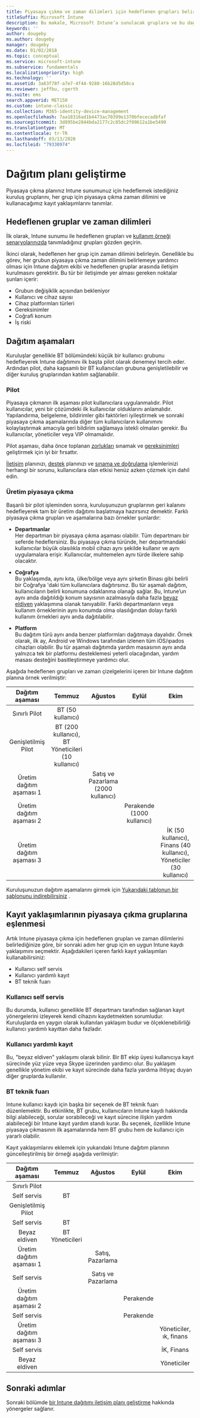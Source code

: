 ```yaml
---
title: Piyasaya çıkma ve zaman dilimleri için hedeflenen grupları belirleme
titleSuffix: Microsoft Intune
description: Bu makale, Microsoft Intune’a sunulacak gruplara ve bu dağıtımların zaman dilimlerine karar vermenize yardımcı olur.
keywords: ''
author: dougeby
ms.author: dougeby
manager: dougeby
ms.date: 01/02/2018
ms.topic: conceptual
ms.service: microsoft-intune
ms.subservice: fundamentals
ms.localizationpriority: high
ms.technology: ''
ms.assetid: 3a63f78f-a7e7-4f44-9288-16b28d5d58ca
ms.reviewer: jeffbu, cgerth
ms.suite: ems
search.appverid: MET150
ms.custom: intune-classic
ms.collection: M365-identity-device-management
ms.openlocfilehash: 7aa18316ad1b4473ac70399e1370bfececadbfaf
ms.sourcegitcommit: 3d895be2844bda2177c2c85dc2f09612a1be5490
ms.translationtype: MT
ms.contentlocale: tr-TR
ms.lasthandoff: 03/13/2020
ms.locfileid: "79330974"
---
```

# <a name="develop-a-rollout-plan"></a>Dağıtım planı geliştirme

Piyasaya çıkma planınız Intune sunumunuz için hedeflemek istediğiniz kuruluş gruplarını, her grup için piyasaya çıkma zaman dilimini ve kullanacağımız kayıt yaklaşımlarını tanımlar.

## <a name="targeted-groups-and-timeframes"></a>Hedeflenen gruplar ve zaman dilimleri

İlk olarak, Intune sunumu ile hedeflenen grupları ve [kullanım örneği senaryolarınızda](planning-guide-scenarios.md) tanımladığınız grupları gözden geçirin.

İkinci olarak, hedeflenen her grup için zaman dilimini belirleyin. Genellikle bu görev, her grubun piyasaya çıkma zaman dilimini belirlemeye yardımcı olması için Intune dağıtım ekibi ve hedeflenen gruplar arasında iletişim kurulmasını gerektirir. Bu tür bir iletişimde yer alması gereken noktalar şunları içerir:
* Grubun değişiklik açısından bekleniyor
* Kullanıcı ve cihaz sayısı
* Cihaz platformları türleri
* Gereksinimler
* Coğrafi konum
* İş riski

## <a name="rollout-phases"></a>Dağıtım aşamaları
Kuruluşlar genellikle BT bölümündeki küçük bir kullanıcı grubunu hedefleyerek Intune dağıtımını ilk başta pilot olarak denemeyi tercih eder. Ardından pilot, daha kapsamlı bir BT kullanıcıları grubuna genişletilebilir ve diğer kuruluş gruplarından katılım sağlanabilir.

### <a name="pilot"></a>Pilot
Piyasaya çıkmanın ilk aşaması pilot kullanıcılara uygulanmalıdır. Pilot kullanıcılar, yeni bir çözümdeki ilk kullanıcılar olduklarını anlamalıdır. Yapılandırma, belgeleme, bildirimler gibi faktörleri iyileştirmek ve sonraki piyasaya çıkma aşamalarında diğer tüm kullanıcıların kullanımını kolaylaştırmak amacıyla geri bildirim sağlamaya istekli olmaları gerekir. Bu kullanıcılar, yöneticiler veya VIP olmamalıdır.

Pilot aşaması, daha önce toplanan [zorlukları](planning-guide-deployment-goals.md) sınamak ve [gereksinimleri](planning-guide-requirements.md) geliştirmek için iyi bir fırsattır.

[İletişim](planning-guide-communication-plan.md) planınızı, [destek](planning-guide-support-plan.md) planınızı ve [sınama ve doğrulama](planning-guide-test-validation.md) işlemlerinizi herhangi bir sorunu, kullanıcılara olan etkisi henüz azken çözmek için dahil edin.

### <a name="production-rollout"></a>Üretim piyasaya çıkma
Başarılı bir pilot işleminden sonra, kuruluşunuzun gruplarının geri kalanını hedefleyerek tam bir üretim dağıtımı başlatmaya hazırsınız demektir. Farklı piyasaya çıkma grupları ve aşamalarına bazı örnekler şunlardır:

- **Departmanlar** <br/>Her departman bir piyasaya çıkma aşaması olabilir. Tüm departmanı bir seferde hedeflersiniz. Bu piyasaya çıkma türünde, her departmandaki kullanıcılar büyük olasılıkla mobil cihazı aynı şekilde kullanır ve aynı uygulamalara erişir. Kullanıcılar, muhtemelen aynı türde ilkelere sahip olacaktır.

- **Coğrafya** <br/>Bu yaklaşımda, aynı kıta, ülke/bölge veya aynı şirketin Binası gibi belirli bir Coğrafya 'daki tüm kullanıcılara dağıtırsınız. Bu tür aşamalı dağıtım, kullanıcıların belirli konumuna odaklanma olanağı sağlar. Bu, Intune’un aynı anda dağıtıldığı konum sayısının azalmasıyla daha fazla [beyaz eldiven](#user-assisted-enrollment) yaklaşımına olanak tanıyabilir. Farklı departmanların veya kullanım örneklerinin aynı konumda olma olasılığından dolayı farklı kullanım örnekleri aynı anda dağıtılabilir.

- **Platform** <br/>Bu dağıtım türü aynı anda benzer platformları dağıtmaya dayalıdır. Örnek olarak, ilk ay, Android ve Windows tarafından izlenen tüm iOS/ıpados cihazları olabilir. Bu tür aşamalı dağıtımda yardım masasının aynı anda yalnızca tek bir platformu desteklemesi yeterli olacağından, yardım masası desteğini basitleştirmeye yardımcı olur.

Aşağıda hedeflenen grupları ve zaman çizelgelerini içeren bir Intune dağıtım planına örnek verilmiştir:

| **Dağıtım aşaması** | **Temmuz** | **Ağustos** | **Eylül** | **Ekim** |
|:---:|:---:|:---:|:---:|:---:|
| Sınırlı Pilot | BT (50 kullanıcı) |  |  |  |                                                         
| Genişletilmiş Pilot | BT (200 kullanıcı), BT Yöneticileri (10 kullanıcı) |  |  |  |                                                         
| Üretim dağıtım aşaması 1 |  | Satış ve Pazarlama (2000 kullanıcı) |  |  |
| Üretim dağıtım aşaması 2 |  |  | Perakende (1000 kullanıcı) |  |
| Üretim dağıtım aşaması 3 |  |  |  | İK (50 kullanıcı), Finans (40 kullanıcı), Yöneticiler (30 kullanıcı) |

Kuruluşunuzun dağıtım aşamalarını girmek için [Yukarıdaki tablonun bir şablonunu indirebilirsiniz](https://gallery.technet.microsoft.com/Intune-deployment-planning-fae156c2?redir=0) .
## <a name="match-rollout-groups-to-enrollment-approaches"></a>Kayıt yaklaşımlarının piyasaya çıkma gruplarına eşlenmesi

Artık Intune piyasaya çıkma için hedeflenen grupları ve zaman dilimlerini belirlediğinize göre, bir sonraki adım her grup için en uygun Intune kaydı yaklaşımını seçmektir. Aşağıdakileri içeren farklı kayıt yaklaşımları kullanabilirsiniz:
* Kullanıcı self servis
* Kullanıcı yardımlı kayıt
* BT teknik fuarı

### <a name="user-self-service"></a>Kullanıcı self servis

Bu durumda, kullanıcı genellikle BT departmanı tarafından sağlanan kayıt yönergelerini izleyerek kendi cihazını kaydetmekten sorumludur. Kuruluşlarda en yaygın olarak kullanılan yaklaşım budur ve ölçeklenebilirliği kullanıcı yardımlı kayıttan daha fazladır.

### <a name="user-assisted-enrollment"></a>Kullanıcı yardımlı kayıt

Bu, "beyaz eldiven" yaklaşımı olarak bilinir. Bir BT ekip üyesi kullanıcıya kayıt sürecinde yüz yüze veya Skype üzerinden yardımcı olur. Bu yaklaşım genellikle yönetim ekibi ve kayıt sürecinde daha fazla yardıma ihtiyaç duyan diğer gruplarda kullanılır.

### <a name="it-tech-fair"></a>BT teknik fuarı

Intune kullanıcı kaydı için başka bir seçenek de BT teknik fuarı düzenlemektir. Bu etkinlikte, BT grubu, kullanıcıların Intune kaydı hakkında bilgi alabileceği, sorular sorabileceği ve kayıt sürecine ilişkin yardım alabileceği bir Intune kayıt yardım standı kurar. Bu seçenek, özellikle Intune piyasaya çıkmasının ilk aşamalarında hem BT grubu hem de kullanıcı için yararlı olabilir.

Kayıt yaklaşımlarını eklemek için yukarıdaki Intune dağıtım planının güncelleştirilmiş bir örneği aşağıda verilmiştir:

| **Dağıtım aşaması** | **Temmuz** | **Ağustos** | **Eylül** | **Ekim** |
|:---:|:---:|:---:|:---:|:---:|
| Sınırlı Pilot |  |  |  |  |
| Self servis | BT |  |  |  |
| Genişletilmiş Pilot |  |  |  |  |
| Self servis | BT |  |  |  |
| Beyaz eldiven | BT Yöneticileri |  |  |  |
| Üretim dağıtım aşaması 1 |  | Satış, Pazarlama |  |  |
| Self servis |  | Satış ve Pazarlama |  |  |
| Üretim dağıtım aşaması 2 |  |  | Perakende |  |
| Self servis |  |  | Perakende |  |
| Üretim dağıtım aşaması 3 |  |  |  | Yöneticiler, ık, finans |
| Self servis |  |  |  | İK, Finans |
| Beyaz eldiven |  |  |  | Yöneticiler |

## <a name="next-steps"></a>Sonraki adımlar

Sonraki bölümde [bir Intune dağıtımı iletişim planı geliştirme](planning-guide-communication-plan.md) hakkında yönergeler sağlanır.
